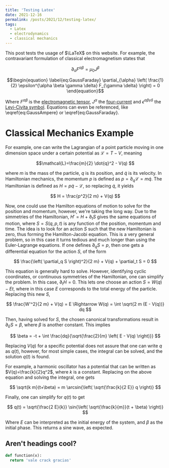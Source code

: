 ```yaml
---
title: 'Testing Latex'
date: 2021-12-16
permalink: /posts/2021/12/testing-latex/
tags:
  - Latex
  - electrodynamics
  - classical mechanics
---
```


This post tests the usage of $\LaTeX$ on this website. For example, the contravariant formulation of classical electromagnetism states that

$$\begin{equation} \label{eq:GaussAmpere} \partial_{\alpha} F^{\alpha \beta} = \mu_0 J^{\beta} \end{equation}$$

$$\begin{equation} \label{eq:GaussFaraday} \partial_{\alpha} \left( \frac{1}{2} \epsilon^{\alpha \beta \gamma \delta} F_{\gamma \delta} \right) = 0 \end{equation}$$

Where $F^{\alpha \beta}$ is the [electromagnetic tensor](https://en.wikipedia.org/wiki/Electromagnetic_tensor), $J^{\alpha}$ the [four-current](https://en.wikipedia.org/wiki/Four-current) and $\epsilon^{\alpha \beta \gamma \delta}$ the [Levi-Civita symbol](https://en.wikipedia.org/wiki/Levi-Civita_symbol). Equations can even be referenced, like \eqref{eq:GaussAmpere} or \eqref{eq:GaussFaraday}.

Classical Mechanics Example
======

For example, one can write the Lagrangian of a point particle moving in one dimension space under a certain potential as $\mathcal{L}=T-V$, meaning

$$\mathcal{L}=\frac{m}{2} \dot{q}^2 - V(q) $$ 

where $m$ is the mass of the particle, $q$ is its position, and $\dot{q}$ is its velocity. In Hamiltonian mechanics, the momentum $p$ is defined as $p=\partial_q \mathcal{L}=m \dot{q}$. The Hamiltonian is defined as $H=p \dot{q} - \mathcal{L}$, so replacing $\dot{q}$, it yields

$$ H = \frac{p^2}{2 m} + V(q) $$

Now, one could use the Hamilton equations of motion to solve for the position and momentum, however, we're taking the long way. Due to the simmetries of the Hamiltonian, $H'=H + \partial_t S$ gives the same equations of motion, where $S=S(q,p,t)$ is any function of the position, momentum and time. The idea is to look for an action $S$ such that the new Hamiltonian is zero, thus forming the Hamilton-Jacobi equation. This is a very general problem, so in this case it turns tedious and much longer than using the Euler-Lagrange equations. If one defines $\partial_q S=p$, then one gets a differential equation for the action $S$, of the form

$$ \frac{\left( \partial_q S \right)^2}{2 m} + V(q) + \partial_t S = 0 $$

This equation is generally hard to solve. However, identifying cyclic coordinates, or continuous symmetries of the Hamiltonian, one can simplify the problem. In this case, $\partial_t H=0$. This lets one choose an action $S=W(q) - E t$, where in this case $E$ corresponds to the total energy of the particle. Replacing this new $S$,

$$ \frac{W'^2}{2 m} + V(q) = E \Rightarrow W(q) = \int \sqrt{2 m (E - V(q))} dq $$

Then, having solved for $S$, the chosen canonical transformations result in $\partial_E S = \beta$, where $\beta$ is another constant. This implies

$$ \beta = -t + \int \frac{dq}{\sqrt{\frac{2}{m} \left( E - V(q) \right)}} $$

Replacing $V(q)$ for a specific potential does not assure that one can write $q$ as $q(t)$, however, for most simple cases, the integral can be solved, and the solution $q(t)$ is found.

For example, a harmonic oscillator has a potential that can be written as $V(q)=\frac{k}{2}q^2$, where $k$ is a constant. Replacing on the above equation and solving the integral, one gets

$$ \sqrt{k m}(t+\beta) = m \arcsin{\left( \sqrt{\frac{k}{2 E}} q \right)} $$

Finally, one can simplify for $q(t)$ to get

$$ q(t) = \sqrt{\frac{2 E}{k}} \sin{\left( \sqrt{\frac{k}{m}}(t + \beta) \right)} $$

Where $E$ can be interpreted as the initial energy of the system, and $\beta$ as the initial phase. This returns a sine wave, as expected.


Aren't headings cool?
------

```python
def function(x):
  return 'vale crack gracias'
```